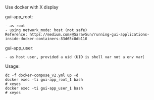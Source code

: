 Use docker with X display

gui-app_root:

	- as root
	- using network_mode: host (not safe)
    Reference: https://medium.com/@SaravSun/running-gui-applications-inside-docker-containers-83d65c0db110

gui-app_user:

	- as host user, provided a uid (UID is shell var not a env var)


Usage:

    dc -f docker-compose_v2.yml up -d
    docker exec -ti gui-app_root_1 bash
    # xeyes
    docker exec -ti gui-app_user_1 bash
    # xeyes

